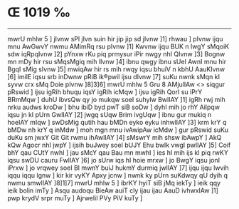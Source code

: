 # Œ 1019 ‰
---
mwrU mhlw 5 ] jIvnw sPl jIvn suin hir jip jip sd jIvnw ]1]
rhwau ] pIvnw ijqu mnu AwGwvY nwmu AMimRq rsu pIvnw ]1] Kwvnw ijqu
BUK n lwgY sMqoiK sdw iqRpqIvnw ]2] pYnxw rKu piq prmysur iPir nwgy
nhI QIvnw ]3] Bognw mn mDy hir rsu sMqsMgiq mih lIvnw ]4] ibnu
qwgy ibnu sUeI AwnI mnu hir BgqI sMig sIvnw ]5] mwiqAw hir rs mih
rwqy iqsu bhuiV n kbhU AauKIvnw ]6] imilE iqsu srb inDwnw pRiB
ik®pwil ijsu dIvnw ]7] suKu nwnk sMqn kI syvw crx sMq Doie pIvnw
]8]3]6]
mwrU mhlw 5 Gru 8 AMjulIAw
<> siqgur pRswid ]
ijsu igRih bhuqu iqsY igRih icMqw ] ijsu igRih QorI su iPrY BRmMqw ] duhU
ibvsQw qy jo mukqw soeI suhylw BwlIAY ]1] igRh rwj mih nrku audws
kroDw ] bhu ibiD byd pwT siB soDw ] dyhI mih jo rhY Ailpqw iqsu jn
kI pUrn GwlIAY ]2] jwgq sUqw Brim ivgUqw ] ibnu gur mukiq n hoeIAY
mIqw ] swDsMig qutih hau bMDn eyko eyku inhwlIAY ]3] krm krY q bMDw
nh krY q inMdw ] moh mgn mnu ivAwipAw icMdw ] gur pRswid suKu duKu sm
jwxY Git Git rwmu ihAwlIAY ]4] sMswrY mih shsw ibAwpY ] AkQ kQw
Agocr nhI jwpY ] ijsih buJwey soeI bUJY Ehu bwlk vwgI pwlIAY ]5]
Coif bhY qau CUtY nwhI ] jau sMcY qau Bau mn mwhI ] ies hI mih ijs kI
piq rwKY iqsu swDU cauru FwlIAY ]6] jo sUrw iqs hI hoie mrxw ] jo BwgY
iqsu jonI iPrxw ] jo vrqwey soeI Bl mwnY buiJ hukmY durmiq jwlIAY ]7]
ijqu ijqu lwvih iqqu iqqu lgnw ] kir kir vyKY Apxy jcnw ] nwnk ky
pUrn suKdwqy qU dyih q nwmu smwlIAY ]8]1]7] mwrU mhlw 5 ] ibrKY
hyiT siB jMq iekTy ] ieik qqy ieik bolin imTy ] Asqu audoqu BieAw
auiT cly ijau ijau AauD ivhwxIAw ]1] pwp krydV srpr muTy ]
AjrweIil PVy PiV kuTy ]
####

